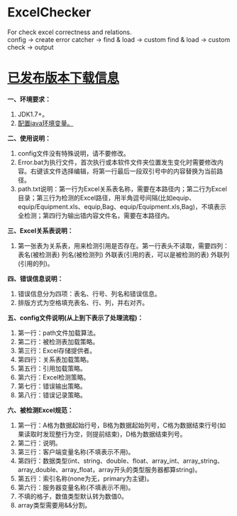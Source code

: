 # ExcelChecker
For check excel correctness and relations.<br>
config -> create error catcher -> find & load -> custom find & load -> custom check -> output

<a href="https://github.com/JavaTool/ExcelChecker/wiki"><h1>已发布版本下载信息</h1></a>

<b>一、环境要求：</b>
<ol>
<li>JDK1.7+。</li>
<li><a href="https://jingyan.baidu.com/article/fd8044fa2c22f15031137a2a.html">配置java环境变量。</a></li>
</ol>

<b>二、使用说明：</b>
<ol>
<li>config文件没有特殊说明，请不要修改。</li>
<li>Error.bat为执行文件，首次执行或本软件文件夹位置发生变化时需要修改内容。右键该文件选择编辑，将第一行最后一段双引号中的内容替换为当前路径。</li>
<li>path.txt说明：第一行为Excel关系表名称，需要在本路径内；第二行为Excel目录；第三行为检测的Excel路径，用半角逗号间隔(比如equip、equip/Equipment.xls、equip,Bag、equip/Equipment.xls,Bag)，不填表示全检测；第四行为输出错内容文件名，需要在本路径内。</li>
</ol>

<b>三、Excel关系表说明：</b>
<ol>
<li>第一张表为关系表，用来检测引用是否存在。第一行表头不读取，需要四列：表名(被检测表)	列名(被检测列)	外联表(引用的表，可以是被检测的表)	外联列(引用的列)。</li>
</ol>

<b>四、错误信息说明：</b>
<ol>
<li>错误信息分为四项：表名、行号、列名和错误信息。</li>
<li>排版方式为空格填充表名、行、列，并右对齐。</li>
</ol>

<b>五、config文件说明(从上到下表示了处理流程)：</b>
<ol>
<li>第一行：path文件加载算法。</li>
<li>第二行：被检测表加载策略。</li>
<li>第三行：Excel存储提供者。</li>
<li>第四行：关系表加载策略。</li>
<li>第五行：引用加载策略。</li>
<li>第六行：Excel检测策略。</li>
<li>第七行：错误输出策略。</li>
<li>第八行：错误记录策略。</li>
</ol>

<b>六、被检测Excel规范：</b>
<ol>
<li>第一行：A格为数据起始行号，B格为数据起始列号，C格为数据结束行号(如果读取时发现整行为空，则提前结束)，D格为数据结束列号。</li>
<li>第二行：说明。</li>
<li>第三行：客户端变量名称(不填表示不用)。</li>
<li>第四行：数据类型(int、string、double、float、array_int、array_string、array_double、array_float，array开头的类型服务器都算string)。</li>
<li>第五行：索引名称(none为无，primary为主键)。</li>
<li>第六行：服务器变量名称(不填表示不用)。</li>
<li>不填的格子，数值类型默认转为数值0。</li>
<li>array类型需要用&&分割。</li>
</ol>
